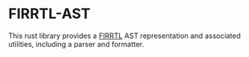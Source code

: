 # FIRRTL-AST

This rust library provides a [FIRRTL](https://www.chisel-lang.org/firrtl/) AST
representation and associated utilities, including a parser and formatter.

